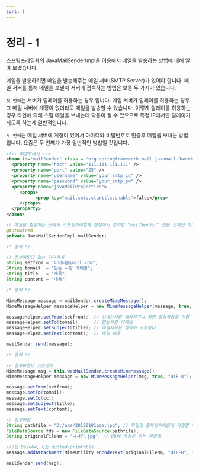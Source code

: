 ```yaml
---
sort: 1
---
```


# 정리 - 1

스프링프레임웍의 JavaMailSenderImpl을 이용해서 메일을 발송하는 방법에 대해 알아 보겠습니다. 

메일을 발송하려면 메일을 발송해주는 메일 서버(SMTP Server)가 있어야 합니다. 
메일 서버를 통해 메일을 보낼때 서버에 접속하는 방법은 보통 두 가지가 있습니다.

`첫 번째`는 서버가 릴레이를 허용하는 경우 입니다. 메일 서버가 릴레이를 허용하는 경우 그 메일 서버에 계정이 없더라도 메일을 발송할 수 있습니다. 이렇게 릴레이를 허용하는 경우 타인에 의해 스팸 메일을 보내는데 악용이 될 수 있으므로 특정 IP에서만 릴레이가 되도록 하는게 일반적입니다.

`두 번째`는 메일 서버에 계정이 있어서 아이디와 비밀번호로 인증후 메일을 보내는 방법 입니다. 요즘은 두 번째가 가장 일반적인 방법일 것입니다.

```xml
<!-- 메일보내기 -->
<bean id="mailSender" class = "org.springframework.mail.javamail.JavaMailSenderImpl">
  <property name="host" value="111.111.111.111" />
  <property name="port" value="25" />
  <property name="username" value="your_smtp_id" />
  <property name="password" value="your_smtp_pw" />
  <property name="javaMailProperties">
	 <props>
		   <prop key="mail.smtp.starttls.enable">false</prop>
	 </props>
  </property> 
</bean>
```

```java
// 메일을 발송하는 곳에서 스프링프레임웍 설정에서 정의한 "mailSender" 빈을 인젝션 하여 사용합니다.
@Autowired 
private JavaMailSenderImpl mailSender;

/* 중략 */

// 첨부파일이 없는 간단하게
String setfrom = "아이디@gmail.com";
String tomail  = "받는 사람 이메일";
String title   = "제목";
String content = "내용";

/* 중략 */

MimeMessage message = mailSender.createMimeMessage();
MimeMessageHelper messageHelper = new MimeMessageHelper(message, true, "UTF-8");

messageHelper.setFrom(setfrom);  // 보내는사람 생략하거나 하면 정상작동을 안함
messageHelper.setTo(tomail);     // 받는사람 이메일
messageHelper.setSubject(title); // 메일제목은 생략이 가능하다
messageHelper.setText(content);  // 메일 내용

mailSender.send(message);

/* 중략 */

// 첨부파일이 있는경우
MimeMessage msg = this.webMailSender.createMimeMessage();
MimeMessageHelper message = new MimeMessageHelper(msg, true, "UTF-8");

message.setFrom(setfrom);
message.setTo(tomail);
message.setCc(cc);
message.setSubject(title);
message.setText(content);

// 첨부파일
String pathfile = "D:/aaa/20180101aaa.jpg"; // 파일명 중복방지때문에 파일명 바꿔서 서버에 저장된 파일명 (path와 file 이 있는 전체 경로)
FileDataSource fds = new FileDataSource(pathfile);
String originalFileNm = "니사진.jpg"; // DB에 저장된 원본 파일명

//B는 Base64, Q는 quoted-printable
message.addAttachment(MimeUtility.encodeText(originalFileNm, "UTF-8", "B"), fds);

mailSender.send(msg);
```

